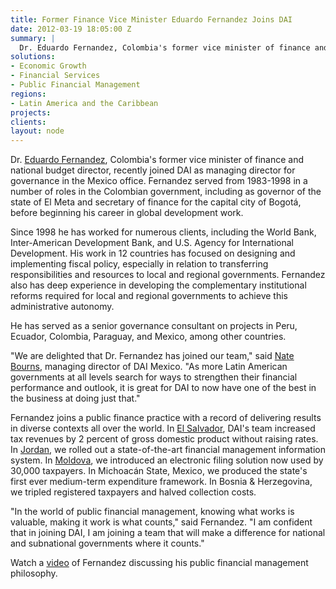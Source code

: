 ```yaml
---
title: Former Finance Vice Minister Eduardo Fernandez Joins DAI
date: 2012-03-19 18:05:00 Z
summary: |
  Dr. Eduardo Fernandez, Colombia's former vice minister of finance and national budget director, recently joined DAI as managing director for governance in the Mexico office.
solutions:
- Economic Growth
- Financial Services
- Public Financial Management
regions:
- Latin America and the Caribbean
projects:
clients:
layout: node
---
```

Dr. [Eduardo Fernandez][1], Colombia's former vice minister of finance and national budget director, recently joined DAI as managing director for governance in the Mexico office. Fernandez served from 1983-1998 in a number of roles in the Colombian government, including as governor of the state of El Meta and secretary of finance for the capital city of Bogotá, before beginning his career in global development work.

Since 1998 he has worked for numerous clients, including the World Bank, Inter-American Development Bank, and U.S. Agency for International Development. His work in 12 countries has focused on designing and implementing fiscal policy, especially in relation to transferring responsibilities and resources to local and regional governments. Fernandez also has deep experience in developing the complementary institutional reforms required for local and regional governments to achieve this administrative autonomy.

He has served as a senior governance consultant on projects in Peru, Ecuador, Colombia, Paraguay, and Mexico, among other countries.

"We are delighted that Dr. Fernandez has joined our team," said [Nate Bourns][2], managing director of DAI Mexico. "As more Latin American governments at all levels search for ways to strengthen their financial performance and outlook, it is great for DAI to now have one of the best in the business at doing just that."

Fernandez joins a public finance practice with a record of delivering results in diverse contexts all over the world. In [El Salvador][5], DAI's team increased tax revenues by 2 percent of gross domestic product without raising rates. In [Jordan][6], we rolled out a state-of-the-art financial management information system. In [Moldova][7], we introduced an electronic filing solution now used by 30,000 taxpayers. In Michoacán State, Mexico, we produced the state's first ever medium-term expenditure framework. In Bosnia & Herzegovina, we tripled registered taxpayers and halved collection costs.

"In the world of public financial management, knowing what works is valuable, making it work is what counts," said Fernandez. "I am confident that in joining DAI, I am joining a team that will make a difference for national and subnational governments where it counts."

Watch a [video][1] of Fernandez discussing his public financial management philosophy.

[1]: /who-we-are/our-team/eduardo-fernandez
[2]: /who-we-are/our-team/nate-bourns
[5]: /our-work/projects/el-salvador-fiscal-policy-and-expenditure-management-program-fpemp
[6]: /our-work/projects/jordan-fiscal-reform-project-ii-frp-ii
[7]: /our-work/projects/moldova%E2%80%94business-and-tax-administration-reform-project-biztar
